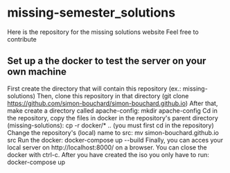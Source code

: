 # missing-semester_solutions
Here is the repository for the missing solutions website
Feel free to contribute

## Set up a the docker to test the server on your own machine
First create the directory that will contain this repository (ex.: missing-solutions)
Then, clone this repository in that directory (git clone https://github.com/simon-bouchard/simon-bouchard.github.io)
After that, make create a directory called apache-config: mkdir apache-config
Cd in the repository, copy the files in docker in the repository's parent directory (missing-solutions): cp -r docker/\* .. (you must first cd in the repository)
Change the repository's (local) name to src: mv simon-bouchard.github.io src
Run the docker: docker-compose up --build
Finally, you can acces your local server on http://localhost:8000/ on a browser.
You can close the docker with ctrl-c.
After you have created the iso you only have to run: docker-compose up
